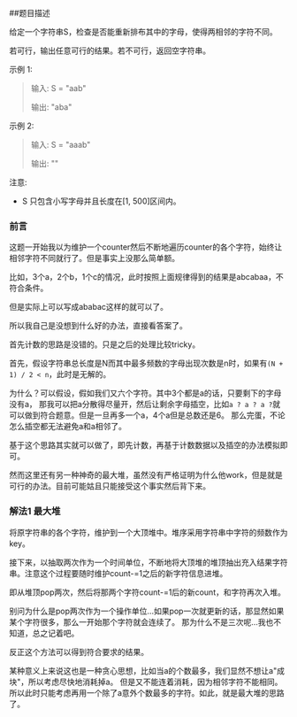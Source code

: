 ##题目描述

给定一个字符串S，检查是否能重新排布其中的字母，使得两相邻的字符不同。

若可行，输出任意可行的结果。若不可行，返回空字符串。

示例 1:
>输入: S = "aab"
>
>输出: "aba"

示例 2:
>输入: S = "aaab"
>
>输出: ""

注意:
- S 只包含小写字母并且长度在[1, 500]区间内。

### 前言
这题一开始我以为维护一个counter然后不断地遍历counter的各个字符，始终让相邻字符不同就行了。但是事实上没那么简单额。

比如，3个a，2个b，1个c的情况，此时按照上面规律得到的结果是abcabaa，不符合条件。

但是实际上可以写成ababac这样的就可以了。

所以我自己是没想到什么好的办法，直接看答案了。

首先计数的思路是没错的。只是之后的处理比较tricky。

首先，假设字符串总长度是N而其中最多频数的字母出现次数是n时，如果有`(N + 1) / 2 < n`，此时是无解的。

为什么？可以假设，假如我们又六个字符。其中3个都是a的话，只要剩下的字母没有a，
那我可以把a分散得尽量开，然后让剩余字母插空，比如`a ? a ? a ?`就可以做到符合题意。但是一旦再多一个a，4个a但是总数还是6。
那么完蛋，不论怎么插空都无法避免a和a相邻了。

基于这个思路其实就可以做了，即先计数，再基于计数数据以及插空的办法模拟即可。

然而这里还有另一种神奇的最大堆，虽然没有严格证明为什么他work，但是就是可行的办法。目前可能姑且只能接受这个事实然后背下来。

### 解法1 最大堆
将原字符串的各个字符，维护到一个大顶堆中。堆序采用字符串中字符的频数作为key。

接下来，以抽取两次作为一个时间单位，不断地将大顶堆的堆顶抽出充入结果字符串。注意这个过程要随时维护count-=1之后的新字符信息进堆。

即从堆顶pop两次，然后将那两个字符count-=1后的新count，和字符再次入堆。

别问为什么是pop两次作为一个操作单位…如果pop一次就更新的话，那显然如果某个字符很多，那么一开始那个字符就会连续了。
那为什么不是三次呢…我也不知道，总之记着吧。

反正这个方法可以得到符合要求的结果。

某种意义上来说这也是一种贪心思想，比如当a的个数最多，我们显然不想让a"成块"，所以考虑尽快地消耗掉a。
但是又不能连着消耗，因为相邻字符不能相同。
所以此时只能考虑再用一个除了a意外个数最多的字符。如此，就是最大堆的思路了。

